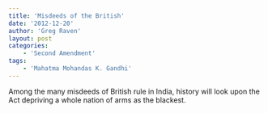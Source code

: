 ```yaml
---
title: 'Misdeeds of the British'
date: '2012-12-20'
author: 'Greg Raven'
layout: post
categories:
    - 'Second Amendment'
tags:
    - 'Mahatma Mohandas K. Gandhi'
---
```


Among the many misdeeds of British rule in India, history will look upon the Act depriving a whole nation of arms as the blackest.
